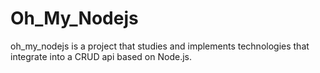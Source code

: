 # Oh_My_Nodejs
 oh_my_nodejs is a project that studies and implements technologies that integrate into a CRUD api based on Node.js.
